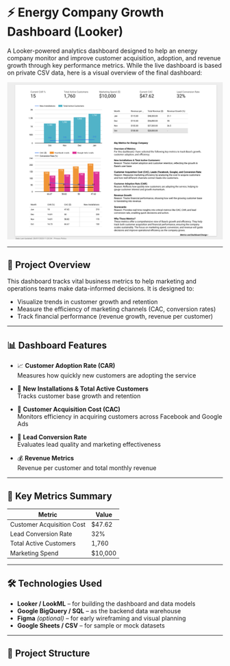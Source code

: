 # ⚡ Energy Company Growth Dashboard (Looker)

A Looker-powered analytics dashboard designed to help an energy company monitor and improve customer acquisition, adoption, and revenue growth through key performance metrics.
While the live dashboard is based on private CSV data, here is a visual overview of the final dashboard:

![Dashboard Screenshot](Dashboard.png)

---

## 🚀 Project Overview

This dashboard tracks vital business metrics to help marketing and operations teams make data-informed decisions. It is designed to:

- Visualize trends in customer growth and retention
- Measure the efficiency of marketing channels (CAC, conversion rates)
- Track financial performance (revenue growth, revenue per customer)

---

## 📊 Dashboard Features

- 📈 **Customer Adoption Rate (CAR)**  
  Measures how quickly new customers are adopting the service

- 👥 **New Installations & Total Active Customers**  
  Tracks customer base growth and retention

- 💸 **Customer Acquisition Cost (CAC)**  
  Monitors efficiency in acquiring customers across Facebook and Google Ads

- 🎯 **Lead Conversion Rate**  
  Evaluates lead quality and marketing effectiveness

- 💰 **Revenue Metrics**  
  Revenue per customer and total monthly revenue

---

## 📌 Key Metrics Summary

| Metric                    | Value     |
|---------------------------|-----------|
| Customer Acquisition Cost | $47.62    |
| Lead Conversion Rate      | 32%       |
| Total Active Customers    | 1,760     |
| Marketing Spend           | $10,000   |

---

## 🛠 Technologies Used

- **Looker / LookML** – for building the dashboard and data models  
- **Google BigQuery / SQL** – as the backend data warehouse  
- **Figma** *(optional)* – for early wireframing and visual planning  
- **Google Sheets / CSV** – for sample or mock datasets

---

## 📁 Project Structure


